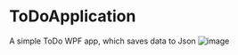 # ToDoApplication
A simple ToDo WPF app, which saves data to Json
![image](https://user-images.githubusercontent.com/93799127/173621218-6678f95c-a46f-4f49-be6c-eaa1274d34b6.png)
